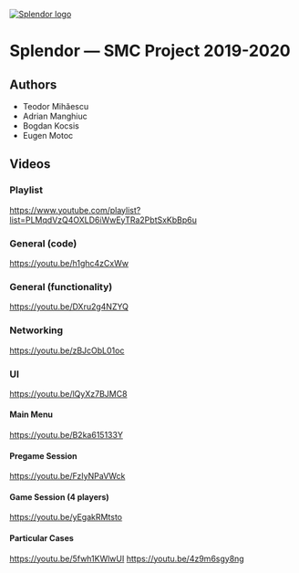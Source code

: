 [![Splendor logo](https://i.ibb.co/N6g0Crb/logo-Splendor-resized.png)](https://www.youtube.com/playlist?list=PLMqdVzQ4OXLD6iWwEyTRa2PbtSxKbBp6u)

# Splendor — SMC Project 2019-2020

## Authors

  - Teodor Mihăescu
  - Adrian Manghiuc
  - Bogdan Kocsis
  - Eugen Motoc

## Videos

### Playlist
https://www.youtube.com/playlist?list=PLMqdVzQ4OXLD6iWwEyTRa2PbtSxKbBp6u

### General (code)
https://youtu.be/h1ghc4zCxWw

### General (functionality)
https://youtu.be/DXru2g4NZYQ

### Networking
https://youtu.be/zBJcObL01oc

### UI
https://youtu.be/lQyXz7BJMC8

#### Main Menu
https://youtu.be/B2ka615133Y

#### Pregame Session
https://youtu.be/FzIyNPaVWck

#### Game Session (4 players)
https://youtu.be/yEgakRMtsto

#### Particular Cases
https://youtu.be/5fwh1KWlwUI
https://youtu.be/4z9m6sgy8ng 